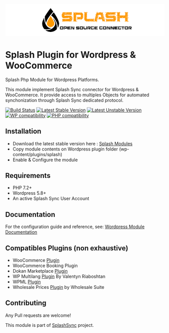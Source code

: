 
[![N|Solid](https://github.com/SplashSync/Php-Core/raw/master/img/github.jpg)](https://www.splashsync.com)

# Splash Plugin for Wordpress & WooCommerce
Splash Php Module for Wordpress Platforms.

This module implement Splash Sync connector for Wordpress & WooCommerce. It provide access to multiples Objects for automated synchonization through Splash Sync dedicated protocol.

[![Build Status](https://travis-ci.org/SplashSync/Wordpress.svg?branch=master)](https://travis-ci.org/SplashSync/Wordpress)
[![Latest Stable Version](https://poser.pugx.org/splash/wordpress/v/stable)](https://packagist.org/packages/splash/wordpress)
[![Latest Unstable Version](https://poser.pugx.org/splash/wordpress/v/unstable)](https://packagist.org/packages/splash/wordpress)
[![WP compatibility](https://www.plugintests.com/plugins/splash-connector/wp-badge.svg)](https://www.plugintests.com/plugins/splash-connector/latest-report)
[![PHP compatibility](https://www.plugintests.com/plugins/splash-connector/php-badge.svg)](https://www.plugintests.com/plugins/splash-connector/latest-report)

## Installation

* Download the latest stable version here : [Splash Modules](https://www.splashsync.com/en/modules/)
* Copy module contents on Wordpress plugin folder (wp-content/plugins/splash) 
* Enable & Configure the module

## Requirements

* PHP 7.2+
* Wordpress 5.8+
* An active Splash Sync User Account

## Documentation

For the configuration guide and reference, see: [Wordpress Module Documentation](https://splashsync.gitlab.io/Wordpress)

## Compatibles Plugins (non exhaustive)

* WooCommerce [Plugin](https://wordpress.org/plugins/woocommerce/)
* WooCommerce Booking Plugin
* Dokan Marketplace [Plugin](https://wordpress.org/plugins/dokan-lite/)
* WP Multilang [Plugin](https://wordpress.org/plugins/wp-multilang/) By Valentyn Riaboshtan 
* WPML [Plugin](https://wpml.org/)
* Wholesale Prices [Plugin](https://wordpress.org/plugins/woocommerce-wholesale-prices/) by Wholesale Suite 

## Contributing

Any Pull requests are welcome! 

This module is part of [SplashSync](http://www.splashsync.com) project.
